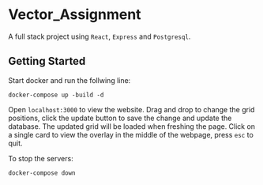 # Vector_Assignment

A full stack project using `React`, `Express` and `Postgresql`.

## Getting Started
Start docker and run the follwing line:

```
docker-compose up -build -d
```


Open `localhost:3000` to view the website. Drag and drop to change the grid positions, click the update button to save the change and update the database. The updated grid will be loaded when freshing the page. Click on a single card to view the overlay in the middle of the webpage, press `esc` to quit.

To stop the servers:
```
docker-compose down 
```


